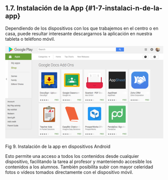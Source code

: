 ## 1.7\. Instalación de la App {#1-7-instalaci-n-de-la-app}

Dependiendo de los dispositivos con los que trabajemos en el centro o en casa, puede resultar interesante descargarnos la aplicación en nuestra tableta o teléfono móvil.

![Mod1_9.png](../images/image30.png)

Fig 9\. Instalación de la app en dispositivos Android

Esto permite una acceso a todos los contenidos desde cualquier dispositivo, facilitando la tarea al profesor y manteniendo accesible los contenidos a los alumnos. También posibilita subir con mayor celeridad fotos o vídeos tomados directamente con el dispositivo móvil.